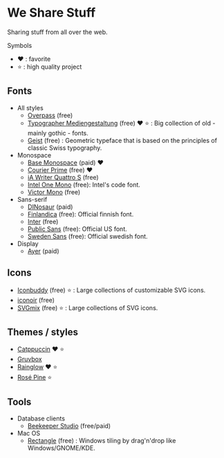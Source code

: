 # We Share Stuff

Sharing stuff from all over the web.

Symbols

 - :heart: : favorite
 - :star: : high quality project

## Fonts

 - All styles
   - [Overpass](http://overpassfont.org) (free)
   - [Typographer Mediengestaltung](https://www.1001fonts.com/users/steffmann) (free) :heart: :star: : Big collection of old - mainly gothic - fonts.
   - [Geist](https://github.com/vercel/geist-font) (free) : Geometric typeface that is based on the principles of classic Swiss typography.
 - Monospace
   - [Base Monospace](https://www.emigre.com/Fonts/Base-Monospace) (paid) :heart:
   - [Courier Prime](https://fonts.google.com/specimen/Courier+Prime) (free) :heart:
   - [iA Writer Quattro S](https://www.cufonfonts.com/font/ia-writer-quattro-s) (free)
   - [Intel One Mono](https://github.com/intel/intel-one-mono) (free): Intel's code font.
   - [Victor Mono](https://rubjo.github.io/victor-mono) (free)
 - Sans-serif
   - [DINosaur](https://fonts.adobe.com/fonts/dinosaur) (paid)
   - [Finlandica](https://toolbox.finland.fi/brand-identity-and-guidelines/finlandica-font/) (free): Official finnish font.
   - [Inter](https://github.com/rsms/inter) (free)
   - [Public Sans](https://public-sans.digital.gov/) (free): Official US font.
   - [Sweden Sans](https://identity.sweden.se/en/download/brand-assets) (free): Official swedish font.
 - Display
   - [Ayer](https://commercialtype.com/catalog/ayer) (paid)

## Icons

 - [Iconbuddy](https://iconbuddy.app) (free) :star: : Large collections of customizable SVG icons.
 - [iconoir](https://iconoir.com) (free)
 - [SVGmix](https://svgmix.com) (free) :star: : Large collections of SVG icons.

## Themes / styles

 - [Catppuccin](https://github.com/catppuccin/catppuccin) :heart: :star:
 - [Gruvbox](https://github.com/morhetz/gruvbox)
 - [Rainglow](https://rainglow.io) :heart: :star:
 - [Rosé Pine](https://rosepinetheme.com) :star:

## Tools

 - Database clients
   - [Beekeeper Studio](https://github.com/beekeeper-studio/beekeeper-studio) (free/paid)
 - Mac OS
   - [Rectangle](https://rectangleapp.com) (free) : Windows tiling by drag'n'drop like Windows/GNOME/KDE.
